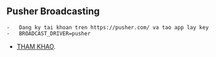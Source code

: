 

## Pusher Broadcasting 
    -   Dang ky tai khoan tren https://pusher.com/ va tao app lay key
    -   BROADCAST_DRIVER=pusher
- [THAM KHAO](https://pusher.com/tutorials/web-notifications-laravel-pusher-channels/#setting-up-your-pusher-application).
